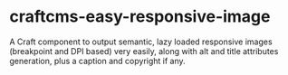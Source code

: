 # craftcms-easy-responsive-image
A Craft component to output semantic, lazy loaded responsive images (breakpoint and DPI based) very easily, along with alt and title attributes generation, plus a caption and copyright if any.
